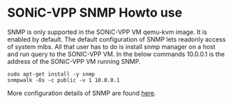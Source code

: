 # SONiC-VPP SNMP Howto use
SNMP is only supported in the SONiC-VPP VM qemu-kvm image. It is enabled by default. The default configuration of SNMP lets readonly access of system mibs. All that user has to do is install snmp manager on a host and run query to the SONIC-VPP VM. In the below commands 10.0.0.1 is the address of the SONiC-VPP VM running SNMP.

```
sudo apt-get install -y snmp
snmpwalk -Os -c public -v 1 10.0.0.1
```

More configuration details of SNMP are found [here](https://github.com/sonic-net/sonic-utilities/blob/master/doc/Command-Reference.md#snmp).